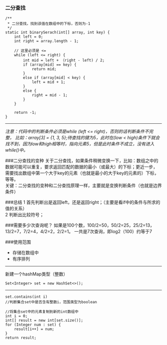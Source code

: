 ### 二分查找
    /**
     * 二分查找，找到该值在数组中的下标，否则为-1
     */
    static int binarySerach(int[] array, int key) {
        int left = 0;
        int right = array.length - 1;
    
        // 这里必须是 <=
        while (left <= right) {
            int mid = left + （right - left) / 2;
            if (array[mid] == key) {
                return mid;
            }
            else if (array[mid] < key) {
                left = mid + 1;
            }
            else {
                right = mid - 1;
            }
        }
    
        return -1;
    }
***
*注意：代码中的判断条件必须是while (left <= right)，否则的话判断条件不完整，
比如：array[3] = {1, 3, 5};待查找的键为5，此时在(low < high)条件下就会找不到，因为low和high相等时，指向元素5，但是此时条件不成立，没有进入while()中。*

###二分查找的变种
关于二分查找，如果条件稍微变换一下，比如：数组之中的数据可能可以重复，要求返回匹配的数据的最小（或最大）的下标；更近一步， 需要找出数组中第一个大于key的元素（也就是最小的大于key的元素的）下标，等等。  
关键：二分查找的变种和二分查找原理一样，主要就是变换判断条件（也就是边界条件）

###总结
1 首先判断出是返回left，还是返回right；（主要是看if中的条件与所求的值的关系）  
2 判断出比较符号；  

###需要多少次查询呢？
如果是100个数，100/2=50，50/2=25，25/2=13，13/2=7，7/2=4，4/2=2，2/2=1。
一共是7次查询，即log2（100）约等于7  

###使用范围
+ 存储在数组中
+ 有序排列

***
新建一个hashMap类型（整数）

    Set<Integer> set = new HashSet<>();
***
    set.contains(int i)
    //判断集合set中是否含有整数i，范围类型为boolean
    
    //将集合set中的元素复制到新的int数组中
    int i = 0;
    int[] result = new int[set.size()];
    for (Integer num : set) {
        result[i++] = num;
    }
    return result;    